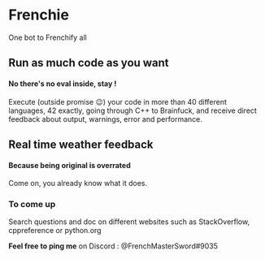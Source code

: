 # Frenchie

One bot to Frenchify all

## Run as much code as you want
#### No there's no eval inside, stay !

Execute (outside promise 😉) your code in more than 40 different languages, 42 exactly, going through C++ to Brainfuck, and receive direct feedback about output, warnings, error and performance.

## Real time weather feedback
#### Because being original is overrated

Come on, you already know what it does.

### To come up

Search questions and doc on different websites such as StackOverflow, cppreference or python.org

**Feel free to ping me** on Discord : @FrenchMasterSword#9035
